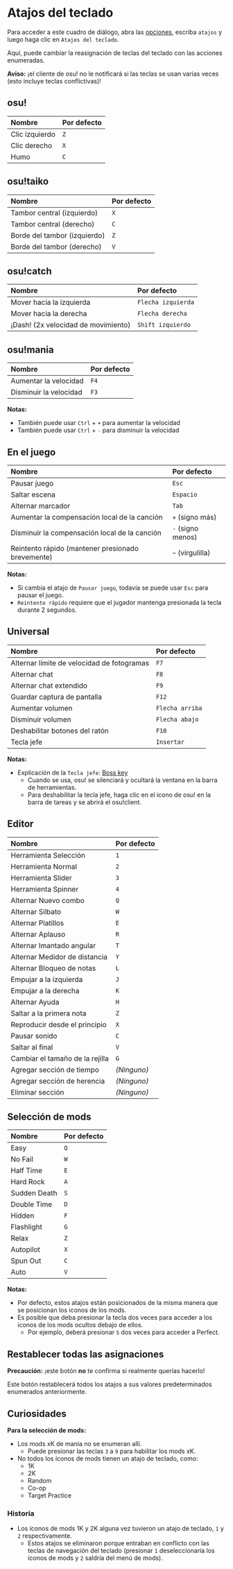 # Atajos del teclado

Para acceder a este cuadro de diálogo, abra las [opciones](/wiki/Client/Options), escriba `atajos` y luego haga clic en `Atajos del teclado`.

Aquí, puede cambiar la reasignación de teclas del teclado con las acciones enumeradas.

**Aviso:** ¡el cliente de osu! no le notificará si las teclas se usan varias veces (esto incluye teclas conflictivas)!

## osu!

| Nombre | Por defecto |
| :-- | :-- |
| Clic izquierdo | `Z` |
| Clic derecho | `X` |
| Humo | `C` |

## osu!taiko

| Nombre | Por defecto |
| :-- | :-- |
| Tambor central (izquierdo) | `X` |
| Tambor central (derecho) | `C` |
| Borde del tambor (izquierdo) | `Z` |
| Borde del tambor (derecho) | `V` |

## osu!catch

| Nombre | Por defecto |
| :-- | :-- |
| Mover hacia la izquierda | `Flecha izquierda` |
| Mover hacia la derecha | `Flecha derecha` |
| ¡Dash! (2x velocidad de movimiento) | `Shift izquierdo` |

## osu!mania

| Nombre | Por defecto |
| :-- | :-- |
| Aumentar la velocidad | `F4` |
| Disminuir la velocidad | `F3` |

**Notas:**

- También puede usar `Ctrl` + `+` para aumentar la velocidad
- También puede usar `Ctrl` + `-` para disminuir la velocidad

## En el juego

| Nombre | Por defecto |
| :-- | :-- |
| Pausar juego | `Esc` |
| Saltar escena | `Espacio` |
| Alternar marcador | `Tab` |
| Aumentar la compensación local de la canción | `+` (signo más) |
| Disminuir la compensación local de la canción | `-` (signo menos) |
| Reintento rápido (mantener presionado brevemente) | `~` (virgulilla) |

**Notas:**

- Si cambia el atajo de `Pausar juego`, todavía se puede usar `Esc` para pausar el juego.
- `Reintento rápido` requiere que el jugador mantenga presionada la tecla durante 2 segundos.

## Universal

| Nombre | Por defecto |
| :-- | :-- |
| Alternar límite de velocidad de fotogramas | `F7` |
| Alternar chat | `F8` |
| Alternar chat extendido | `F9` |
| Guardar captura de pantalla | `F12` |
| Aumentar volumen | `Flecha arriba` |
| Disminuir volumen | `Flecha abajo` |
| Deshabilitar botones del ratón | `F10` |
| Tecla jefe | `Insertar` |

**Notas:**

- Explicación de la `Tecla jefe`: [Boss key](https://en.wikipedia.org/wiki/Boss_key)
  - Cuando se usa, osu! se silenciará y ocultará la ventana en la barra de herramientas.
  - Para deshabilitar la tecla jefe, haga clic en el icono de osu! en la barra de tareas y se abrirá el osu!client.

## Editor

| Nombre | Por defecto |
| :-- | :-- |
| Herramienta Selección | `1` |
| Herramienta Normal | `2` |
| Herramienta Slider | `3` |
| Herramienta Spinner | `4` |
| Alternar Nuevo combo | `Q` |
| Alternar Silbato | `W` |
| Alternar Platillos | `E` |
| Alternar Aplauso | `R` |
| Alternar Imantado angular | `T` |
| Alternar Medidor de distancia | `Y` |
| Alternar Bloqueo de notas | `L` |
| Empujar a la izquierda | `J` |
| Empujar a la derecha | `K` |
| Alternar Ayuda | `H` |
| Saltar a la primera nota | `Z` |
| Reproducir desde el principio | `X` |
| Pausar sonido | `C` |
| Saltar al final | `V` |
| Cambiar el tamaño de la rejilla | `G` |
| Agregar sección de tiempo | *(Ninguno)* |
| Agregar sección de herencia | *(Ninguno)* |
| Eliminar sección | *(Ninguno)* |

## Selección de mods

| Nombre | Por defecto |
| :-- | :-- |
| Easy | `Q` |
| No Fail | `W` |
| Half Time | `E` |
| Hard Rock | `A` |
| Sudden Death | `S` |
| Double Time | `D` |
| Hidden | `F` |
| Flashlight | `G` |
| Relax | `Z` |
| Autopilot | `X` |
| Spun Out | `C` |
| Auto | `V` |

**Notas:**

- Por defecto, estos atajos están posicionados de la misma manera que se posicionan los iconos de los mods.
- Es posible que deba presionar la tecla dos veces para acceder a los iconos de los mods ocultos debajo de ellos.
  - Por ejemplo, deberá presionar `S` dos veces para acceder a Perfect.

## Restablecer todas las asignaciones

**Precaución:** ¡este botón **no** te confirma si realmente querías hacerlo!

Este botón restablecerá todos los atajos a sus valores predeterminados enumerados anteriormente.

## Curiosidades

**Para la selección de mods:**

- Los mods xK de mania no se enumeran allí.
  - Puede presionar las teclas `3` a `9` para habilitar los mods xK.
- No todos los íconos de mods tienen un atajo de teclado, como:
  - 1K
  - 2K
  - Random
  - Co-op
  - Target Practice

### Historia

- Los íconos de mods 1K y 2K alguna vez tuvieron un atajo de teclado, `1` y `2` respectivamente.
  - Estos atajos se eliminaron porque entraban en conflicto con las teclas de navegación del teclado (presionar `1` deseleccionaría los íconos de mods y `2` saldría del menú de mods).

